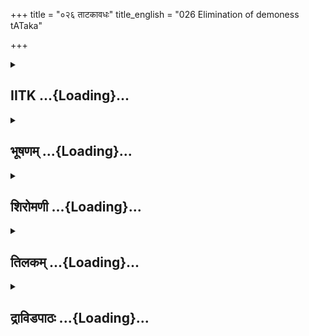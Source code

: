 +++
title = "०२६ ताटकावधः"
title_english = "026 Elimination of demoness tATaka"

+++
<div caption="श्रीराम-हरिसीताराममूर्ति-घनपाठिभ्यां वचनम्" class="audioEmbed" src="https://archive.org/download/Ramayana-recitation-Sriram-harisItArAmamUrti-Ghanapaati-v2/Kanda_1/Kanda_1_BK-026-Thaatakaavadhaha.mp3"></div>

<div class="js_include collapsed" newlevelforh1="2" title="IITK" unfilled url="/purANam/rAmAyaNam/audIchya-pAThaH/iitk/1_bAlakANDam/03-vishvAmitra-sevA/026_tATakAvadhaH.md">
<details><summary><h2>IITK ...{Loading}...</h2></summary>

Sri Rama kills Tataka



### श्लोकः
#### मूलम्
मुनेर्वचनमक्लीबं श्रुत्वा नरवरात्मजः।  
राघवः प्राञ्जलिर्भूत्वा प्रत्युवाच दृढव्रतः॥1.26.1॥

#### शब्दार्थः
दृढव्रतः a man firm in his vows, नरवरात्मजः the son of the foremost of men, राघवः Rama, अक्लीबम् determined, manly and bold, मुनेः ascetic's, वचनम् words, श्रुत्वा having listened, प्राञ्जलिःभूत्वा with folded palms, प्रत्युवाच replied.

#### आङ्ग्लानुवादः
After listening to the manly command of ascetic Viswamitra, Rama, of the lineage of Raghu, the son of the foremost of men and firm in determination, replied with folded palmsः



### श्लोकः
#### मूलम्
पितुर्वचननिर्देशात्पितुर्वचनगौरवात्।  
वचनं कौशिकस्येति कर्तव्यमविशङ्कया॥1.26.2॥

#### शब्दार्थः
पितुः of my father, वचननिर्देशात् to fulfil the words of command, पितुः of my sire's, वचनगौरवात् to honour his words, कौशिकस्य Kausika's, वचनम् इति the words as such, अविशङ्कया without hesitation, कर्तव्यम् fit to be done.

#### आङ्ग्लानुवादः
"As I have to fulfill the command of my father and honour his words and the instruction of Kausika (Viswamitra), I shall execute it (kill Tataka) without hesitation.



### श्लोकः
#### मूलम्
अनुशिष्टोऽस्म्ययोध्यायां गुरुमध्ये महात्मना।  
पित्रा दशरथेनाहं नावज्ञेयं हि तद्वचः॥1.26.3॥

#### शब्दार्थः
अयोध्यायाम् in Ayodhya, गुरुमध्ये in the presence of elders, महात्मना by the magnanimous, पित्रा father, दशरथेन by Dasaratha, अहम् I, अनुशिष्टः अस्मि have been ordered, तद्वचः his words, नावज्ञेयं हि cannot be disobeyed(turned down).

#### आङ्ग्लानुवादः
In Ayodhya in the presence of elders and spiritual masters (of Dasaratha's court), I have been ordered by my magnanimous father to act according to your instructions  and his words cannot be disobeyed.



### श्लोकः
#### मूलम्
सोऽहं पितुर्वचश्श्रुत्वा शासनाद्ब्रह्मवादिनः।  
करिष्यामि न सन्देहस्ताटकावधमुत्तमम्॥1.26.4॥

#### शब्दार्थः
सः अहम्  such as I am, पितुः father's, वचः words, श्रुत्वा having heard, ब्रह्मवादिनः of the man  endowed with the knowledge of vedas, शासनात् in accordance with the command, उत्तमम् the welcoming act, ताटकावधम् slaying of Tataka, करिष्यामि I shall perform, सन्देहः न no doubt.

#### आङ्ग्लानुवादः
As per the words of my father and the command of Viswamitra, who has the knowledge of the Brahman,  I shall execute the welcome act of killing Tataka.



### श्लोकः
#### मूलम्
गोब्राह्मणहितार्थाय देशस्यास्य सुखाय च।  
तव चैवाप्रमेयस्य वचनं कर्तुमुद्यतः॥1.26.5॥

#### शब्दार्थः
गोब्राह्मणहितार्थाय for the welfare of cows and brahmins, अस्य देशस्य this country's, सुखाय च  for the happiness, अप्रमेयस्य of the man possessing boundless energy, तव your, वचनम् words, कर्तुम् to perform, उद्यतः I am prepared.

#### आङ्ग्लानुवादः
For the welfare of cows and brahmins and also for the good of this country, I am ready to perform such acts as commanded by you of  boundless energy".



### श्लोकः
#### मूलम्
एवमुक्त्वा धनुर्मध्ये बध्वा मुष्टिमरिन्दमः।  
ज्याशब्दमकरोत्तीव्रं दिशश्शब्देन नादयन्॥1.26.6॥

#### शब्दार्थः
अरिन्दमः destroyer of enemies, एवम् उक्त्वा having spoken thus, धनुर्मध्ये in the middle of the bow, मुष्टिम् the fist, बद्वा clinching, शब्देन with sounds, दिशः ten cardinal directions,   नादयन् sounding, तीव्रम् severe, ज्याशब्दम् with twanging sounds of the bowstring, अकरोत्  performed.

#### आङ्ग्लानुवादः
Rama, the destroyer of enemies having said so clinched the middle of the bow with his fist and filled the ten quarters with the resounding twanging of the bowstring.



### श्लोकः
#### मूलम्
तेन शब्देन वित्रस्तास्ताटकावनवासिनः।  
ताटका च सुसंक्रुद्धा तेन शब्देन मोहिता॥1.26.7॥

#### शब्दार्थः
ताटकावनवासिनः all the beings living in that Tataka forest, तेन शब्देन with that sound, वित्रस्ताः were terrified, ताटका च Tataka also, तेन शब्देन by that sound, सुसंक्रुद्धा was furious with anger, मोहिता amazed.

#### आङ्ग्लानुवादः
The dwellers of the Tataka forest were terrified by the sound (of the bow). Tataka, was might angry and amazed.



### श्लोकः
#### मूलम्
तं शब्दमभिनिध्याय राक्षसी क्रोधमूर्छिता।  
श्रुत्वा चाभ्यद्रवद्वेगाद्यतश्शब्दो विनिस्सृतः॥1.26.8॥

#### शब्दार्थः
राक्षसी rakshasi, तं शब्दम् that sound, श्रत्वा having heard, क्रोधमूर्छिता infatuated with anger, अभिनिध्याय thought for a while, यतः from which direction, शब्दः sound, विनिस्सृतः originated(in that direction), वेगात् speedily, अभ्यद्रवत् rushed.

#### आङ्ग्लानुवादः
Hearing that sound, the demoness thought for a while and senseless with anger  rushed in the direction where the sound had come from.



### श्लोकः
#### मूलम्
तां दृष्ट्वा राघवः क्रुद्धां विकृतां विकृताननाम्।  
प्रमाणेनातिवृद्धां च लक्ष्मणं सोऽभ्यभाषत॥1.26.9॥

#### शब्दार्थः
सःराघवः Rama, क्रुद्धाम् full of wrath, विकृताम् disfigured, विकृताननाम् with distorted face, प्रमाणेन in size, अतिवृद्धां च gigantic, तां दृष्ट्वा having seen her, लक्ष्मणम् addressing Lakshmana, अभ्यभाषत spoke.

#### आङ्ग्लानुवादः
Filled with wrath Rama saw Tataka, disfigured with a distorted face and gigantic in  
size. Turning to Lakshmana he said ः



### श्लोकः
#### मूलम्
पश्य लक्ष्मण यक्षिण्या भैरवं दारुणं वपुः।  
भिद्येरन् दर्शनादस्या भीरूणां हृदयानि च॥1.26.10॥

#### शब्दार्थः
लक्ष्मण O Lakshmana, यक्षिण्याः yakshini's, भैरवम् dreadful, दारुणम् hideous, वपुः body,पश्य behold, अस्याः her, दर्शनात् from the appearance, भीरूणाम् of the timid, हृदयानि hearts, भिद्येरन् will break.

#### आङ्ग्लानुवादः
"O Lakshmana, behold, the sight of the dreadful hideous body of this yakshini will break timid hearts.



### श्लोकः
#### मूलम्
एनां पश्य दुराधर्षां मायाबलसमन्विताम्।  
विनिवृत्तां करोम्यद्य हृतकर्णाग्रनासिकाम्॥1.26.11॥

#### शब्दार्थः
दुराधर्षाम् unassailable, मायाबलसमन्विताम endowed with strength gained through black magic, एनाम् her, हृतकर्णाग्रनासिकाम् deprive her of ears and tip of nose, विनिवृत्ताम् turned away, अद्य now, करोमि I shall do, पश्य see.

#### आङ्ग्लानुवादः
See, she is unassailable because of the strength gained through black magic. I shall cut off her ears and the tip of her nose and make her turn away.



### श्लोकः
#### मूलम्
न ह्येनामुत्सहे हन्तुं स्त्रीस्वभावेन रक्षिताम्।  
वीर्यं चास्यां गतिं चापि हनिष्यामीति मे मतिः॥1.26.12॥

#### शब्दार्थः
स्त्रीस्वभावेन by virtue of being a woman, रक्षिताम् is protected, एनां हन्तुम् to slay her, न उत्सहे I am not inclined, अस्याम् in her, वीर्यम् prowess, गतिं चापि power of motion, हनिष्यामीति I will destroy, thus, मे मतिः this is my opinion.

#### आङ्ग्लानुवादः
By virtue of being a woman, she is protected. I am not inclined to slay her but take away her prowess and power of motion".



### श्लोकः
#### मूलम्
एवं ब्रुवाणे रामे तु ताटका क्रोधमूर्छिता।  
उद्यम्य बाहू गर्जन्ती राममेवाभ्यधावत॥1.26.13॥

#### शब्दार्थः
रामे when Rama, एवम् in this manner, ब्रुवाणे was speaking thus, ताटका Tataka, क्रोधमूर्छिता infatuated with anger, बाहू both her arms, उद्यम्य uplifting, राममेव towards Rama, गर्जन्ती roaring, अभ्यधावत rushed.

#### आङ्ग्लानुवादः
While Rama was still speaking, Tataka, incensed with fury rushed with her uplifted arms towards him roaring.



### श्लोकः
#### मूलम्
विश्वामित्रस्तु ब्रह्मर्षिर्हुङ्कारेणाभिभर्त्स्यताम्।  
स्वस्ति राघवयोरस्तु जयं चैवाभ्यभाषत॥1.26.14॥

#### शब्दार्थः
ब्रह्मर्षिः Brahmarshi, विश्वामित्रस्तु Visvamitra, ताम् her, हुङ्कारेण with a Hunkara (menacing sound), अभिभर्त्स्य threatened, राघवयोः for Rama and Lakshmana, स्वस्ति अस्तु May there be aupicousness, जयंचैव victory also, अभ्यभाषत spoke.

#### आङ्ग्लानुवादः
Brahmarshi Viswamitra threatened her with hunkara (menacing sound), uttering, "Auspices to the Raghavas (Rama and Lakshmana) be aupicousness and success" victorious.



### श्लोकः
#### मूलम्
उद्धून्वाना रजो घोरं ताटका राघवावुभौ।  
रजोमोहेन महता मुहूर्तं सा व्यमोहयत्॥1.26.15॥

#### शब्दार्थः
सा ताटका that Tataka, घोरम् fearful, रजः dust, उद्धून्वाना throwing up, राघवौ उभौ both Rama and Lakshmana, मुहूर्तम् for a moment, महता with a great, रजोमोहेन with dust employed to confound them, व्यमोहयत् bewildered.

#### आङ्ग्लानुवादः
Tataka raising a cloud of frightening dust left the descendants of Raghu bewildered quite for a moment.



### श्लोकः
#### मूलम्
ततो मायां समास्थाय शिलावर्षेण राघवौ।  
अवाकिरत्सुमहता ततश्चुक्रोध राघवः॥1.26.16॥

#### शब्दार्थः
ततः then, मायाम् the power of magic, समास्थाय assuming, सुमहता with an extensive  शिलावर्षेण with rain of boulders, राघवौ on both Rama and Lakshmana, अवाकिरत् showered, ततः then, राघवः Rama, चुक्रोध was filled with wrath.

#### आङ्ग्लानुवादः
Then invoking the power of magic, she showered extensive rain of boulders on both the descendants of Raghu. Rama was enraged at this.



### श्लोकः
#### मूलम्
शिलावर्षं महत्तस्याश्शरवर्षेण राघवः।  
प्रतिहत्योपधावन्त्याः करौ चिच्छेद पत्रिभिः ॥1.26.17॥

#### शब्दार्थः
राघवः Rama, तस्याः her, महत् mighty, शिलावर्षम् rain of rocks, शरवर्षेण with volleys of arrows, प्रतिहत्य retaliating, उपधावन्त्याः while she was running towards him, करौ both her hands, पत्रिभिः with arrows, चिच्छेद cut off.

#### आङ्ग्लानुवादः
Rama retaliated that mighty rain of rocks with a volley of arrows. While she was advancing towards him, he cut off her hands.



### श्लोकः
#### मूलम्
ततश्छिन्नभुजां श्रान्तामभ्याशे परिगर्जतीम्।  
सौमित्रिरकरोत्क्रोधाद्धृतकर्णाग्रनासिकाम्॥1.26.18॥

#### शब्दार्थः
ततः then, छिन्नभुजाम् with her hands chopped, श्रान्ताम् tired, अभ्याशे in the nearby place, परिगर्जतीम् roaring, सौमित्रिः Lakshmana, क्रोधात् with indignation, हृतकर्णाग्रनासिकाम् अकरोत् cut off her ears and nose.

#### आङ्ग्लानुवादः
When she was tired and roaring in a nearby place with her hands chopped off, Lakshmana cut off her ears and the tip of her nose in indignation.



### श्लोकः
#### मूलम्
कामरूपधरा सद्यः कृत्वा रूपाण्यनेकशः ।  
अन्तर्धानं गता यक्षी मोहयन्तीव मायया ॥1.26.19॥  
अश्मवर्षं विमुञ्चन्ती भैरवं विचचार ह ।

#### शब्दार्थः
अन्तर्धानं गता vanishing from the sight, यक्षी that yakshi, मोहयन्तीव as if deluding, मायया  with the power of magic, कामरूपधरा capable of assuming forms at will , सद्यः immediately, अनेकशः in various ways, रूपाणि forms , कृत्वा having assumed, अश्मवर्षम् rain of heavy rocks, विमुञ्चन्ती releasing, भैरवम् frightfully, विचचार ह moving about.

#### आङ्ग्लानुवादः
Capable of assuming forms at will, that yakshini intending to delude the princes through her power of magic, vanished from the sight. She then assumed various forms and released a rain of rocks. And started moving about frightfully.



### श्लोकः
#### मूलम्
ततस्तावश्मवर्षेण कीर्यमाणौ समन्ततः॥1.26.20॥  
दृष्ट्वा गाधिसुतश्श्रीमानिदं वचनमब्रवीत्।

#### शब्दार्थः
ततः then, समन्ततःon all sides, अश्मवर्षेण with rain of stones, कीर्यमाणौ being thrown out, तौ Rama and Lakshmana, दृष्ट्वा having seen, श्रीमान् auspicious, गाधिसुतः son of Gadhi, इदं वचनम् these words, अब्रवीत् spoke.

#### आङ्ग्लानुवादः
On seeing them hit and thrown about by a rain of stones from all sides, the  auspicious son of Gadhi, (Viswamitra) spoke these wordsः



### श्लोकः
#### मूलम्
अलं ते घृणया राम पापैषा दुष्टचारिणी॥1.26.21॥  
यज्ञविघ्नकरी यक्षी पुरावर्धति मायया।

#### शब्दार्थः
राम Rama, ते to you, घृणया out of compassion, अलम् enough, पापा sinful, दुष्टचारिणी wicked woman, यज्ञविघ्नकरी obstructor of sacrifice, एषा यक्षी this yakshi, मायया by magic power, पुरावर्धति will regain with strength.

#### आङ्ग्लानुवादः
"O Rama she does not deserve any more compassion. This yakshini who is sinful, wicked and obstructor of sacrifice will regain her strength by her magical powers ".



### श्लोकः
#### मूलम्
वध्यतां तावदेवैषा पुरा सन्ध्या प्रवर्तते॥1.26.22॥  
रक्षांसि सन्ध्याकालेषु दुर्धर्षाणि भवन्ति वै।

#### शब्दार्थः
सन्ध्या Dusk, पुरा प्रवर्तते is approaching, तावदेव before that time, एषा वध्यताम् she may be killed, सन्ध्याकालेषु during evening time, रक्षांसि rakshasas, दुर्धर्षाणि भवन्ति वै  become unassailable.

#### आङ्ग्लानुवादः
Kill her, for dusk is fast approaching. During evening the strength of rakshasas tends to increase and they become unassailable".



### श्लोकः
#### मूलम्
इत्युक्तस्तु तदा यक्षी अश्मवृष्ट्याभिवर्षतीम्॥1.26.23॥  
दर्शयन् शब्दवेधित्वं तां रुरोध स सायकैः।

#### शब्दार्थः
इति in this manner, उक्तः addressed, सः Rama, तदा then, शब्दवेधित्वम् skill in targetting the object by the sound, दर्शयन् exhibiting, अश्मवृष्ट्या with rain of stones, अभिवर्षतीम् showering, ताम् यक्षीम् that yakshi, सायकैः with arrows, रुरोध prevented.

#### आङ्ग्लानुवादः
Addressed thus (by Viswamitra), Rama attacked her exhibiting his skill in targetting her by the sound and prevented with arrows the yakshini from showering  stones.



### श्लोकः
#### मूलम्
सा रुद्धा शरजालेन मायाबलसमन्विता॥1.26.24॥  
अभिदुद्राव काकुत्स्थं लक्ष्मणं च विनेदुषी।

#### शब्दार्थः
शरजालेन with multitude of arrows, रुद्धा prevented, मायाबलसमन्विता possessed of magical  powers, सा that female demon, विनेदुषी roaring, काकुत्स्थम् Rama, लक्ष्मणं च also Lakshmana, अभिदुद्राव advanced.

#### आङ्ग्लानुवादः
.  
Prevented by a multitude of arrows, she with her magical powers, advanced towards Rama and Lakshmanaroaring.



### श्लोकः
#### मूलम्
तामापतन्तीं वेगेन विक्रान्तामशनीमिव॥1.26.25॥  
शरेणोरसि विव्याथ सा पपात ममार च।

#### शब्दार्थः
विक्रान्ताम् advancing powerully, अशनीमिव like to a thunderbolt, वेगेन with speed, आपतन्तीम्  approaching, ताम् her, शरेण with arrow, उरसि in the chest, विव्याथ pierced,  सा पपात she fell down, ममार च also died.

#### आङ्ग्लानुवादः
Her chest pierced with an arrow, she rushing menacingly towards them like a thunderbolt fell down dead.



### श्लोकः
#### मूलम्
तां हतां भीमसङ्काशां दृष्ट्वा सुरपतिस्तदा॥1.26.26॥  
साधु साध्विति काकुत्स्थं सुराश्च समपूजयन्।

#### शब्दार्थः
तदा then, सुरपतिः Indra, सुराश्च other celestial beings, हताम् slain, भीमसङ्काशाम् of terrible appearance, तां दृष्ट्वा having seen her, साधु साधु इति" well done, well done" saying so, काकुत्स्थम् Rama, समपूजयन् worshipped.

#### आङ्ग्लानुवादः
Having seen the slain yakshini of terrible appearance, Indra and other celestials worshipped Rama, exclaiming "well done, well done ".



### श्लोकः
#### मूलम्
उवाच परमप्रीतस् सहस्राक्षः पुरन्दरः॥1.26.27॥  
सुराश्च सर्वे संहृष्टा विश्वामित्रमथाब्रुवन्।

#### शब्दार्थः
अथ then, सहस्राक्षः the thousandeyed, पुरन्दरः Devendra, परमप्रीतः was exceedingly pleased, उवाच said, सर्वे all, सुराश्च celestial beings, संहृष्टाः were delighted, विश्वामित्रम् addressing Viswamitra, अब्रुवन् spoke.

#### आङ्ग्लानुवादः
Then exceedingly pleased the thousandeyed Indra and all other delighted celestials  said to Viswamitraः



### श्लोकः
#### मूलम्
मुने कौशिक भद्रं ते सेन्द्रास्सर्वे मरुद्गणाः॥1.26.28॥  
तोषिताः कर्मणाऽनेन स्नेहं दर्शय राघवे।

#### शब्दार्थः
कौशिकमुने O Ascetic Kausika, ते to you, भद्रम् may prosperity be to you, सेन्द्राः together   with Indra, सर्वे all, मरुद्गणाः devatas, अनेन कर्मणा by this act of Rama, तोषिताः have been gratified, राघवे towards Rama, स्नेहम् friendship, दर्शय show.

#### आङ्ग्लानुवादः
"O ascetic Kausika, may prosperity be to you All devatas have been gratified by this act (of Rama) and have expressed their love for Rama.



### श्लोकः
#### मूलम्
प्रजापतेर्भृशाश्वस्य पुत्रान् सत्यपराक्रमान्॥1.26.29॥  
तपोबलभृतो ब्रह्मन् राघवाय निवेदय।

#### शब्दार्थः
ब्रह्मन् O Brahmarshi, प्रजापतेः Prajapati's, भृशाश्वस्य Brishaswas', पुत्रान् sons, सत्यपराक्रमान् men of truthful prowess, तपोबलभृत़ः men endowed with ascetic energy, राघवाय for Rama, निवेदय offer.

#### आङ्ग्लानुवादः
"O Brahmarshi, you may offer to Rama, the sons of  Prajapati Brishasva who are the weapons bestowed with the power that comes from truth and ascetic energy".



### श्लोकः
#### मूलम्
पात्रभूतश्च ते ब्रह्मंस्तवानुगमने धृतः॥1.26.30॥  
कर्तव्यं च महत्कर्म सुराणां राजसूनुना।

#### शब्दार्थः
ब्रह्मन् O Brahmarshi, तव अनुगमने in following you, धृतः firm, ते to you, पात्रभूतःच worthy to receive, राजसूनुना by this prince, सुराणाम् for the benefit of celestial beings, महत् many, कर्म task, कर्तव्यं च have to be accomplished.

#### आङ्ग्लानुवादः
"O Brahmarshi following you with firmness of mind, Rama is worthy to receive the weapons. He who is a prince has to accomplish many such great tasks for the benefit of the celestials".



### श्लोकः
#### मूलम्
एवमुक्त्वा सुरास्सर्वे हृष्टा जग्मुर्यथागतम्॥1.26.31॥  
विश्वामित्रं पुरस्कृत्य ततस्सन्ध्या प्रवर्तते।

#### शब्दार्थः
एवम् in this manner, उक्त्वा having said these words, सुराः celestial beings, सर्वे all, हृष्टाः were pleased, विश्वामित्रम् Visvamitra, पुरस्कृत्य having honoured him, यथागतम् from where they had come from, जग्मुः returned, ततः then, सन्ध्या dusk, प्रवर्तते commences(ed).

#### आङ्ग्लानुवादः
Having said these words, the celestials were pleased. They honoured Viswamitra and returned to their abodes from where they had come. And then dusk set in.



### श्लोकः
#### मूलम्
ततो मुनिवरः प्रीतस्ताटकावधतोषितः॥1.26.32॥  
मूर्ध्नि राममुपाघ्राय इदं वचनमब्रवीत्।

#### शब्दार्थः
ततः then, मुनिवरः best of ascetics, प्रीतः rejoiced, ताटकावधतोषितः pleased with slaying of Tataka , रामम् Rama, मूर्ध्नि on the head,  उपाघ्राय having smelt fondly , इदं वचनम् this  word, अब्रवीत् spoke.

#### आङ्ग्लानुवादः
Then, the best of ascetics Viswamitra rejoiced over the death of Tataka, kissed the forehead of Rama (fondly) and spoke these wordsः



### श्लोकः
#### मूलम्
इहाद्य रजनीं राम वसेम शुभदर्शन॥1.26.33॥  
श्वः प्रभाते गमिष्यामस्तदाश्रमपदं मम।

#### शब्दार्थः
शुभदर्शन O Auspicious looking one, राम Rama, अद्य today, रजनीम् this night, इह here, वसेम we will live, श्वः tomorrow, प्रभाते in the morning, मम my, तत् आश्रमपदम् that  hermitage, गमिष्यामः we shall proceed.

#### आङ्ग्लानुवादः
"O auspiciouslooking Rama tonight we shall stay here. Tomorrow morning we proceed to my hermitage".



### श्लोकः
#### मूलम्
विश्वामित्रवचः श्रुत्वा हृष्टो दशरथात्मजः॥1.26.34॥  
उवास रजनीं तत्र ताटकाया वने सुखम्।

#### शब्दार्थः
विश्वामित्रवचः words of Visvamitra, श्रुत्वा having heard, दशरथात्मजः son of Dasaratha, हृष्टः rejoiced, तत्र there, ताटकायाः Tataka's, वने in the forest, सुखम् happily, रजनीम् night, उवास lived.

#### आङ्ग्लानुवादः
Having heard the words of Viswamitra, Rama rejoiced and rested happily that night in the Tataka forest .



### श्लोकः
#### मूलम्
मुक्तशापं वनं तच्च तस्मिन्नेव तदाहनि॥1.26.35॥  
रमणीयं विबभ्राज यथा चैत्ररथं वनम्।

#### शब्दार्थः
तदा then, तस्मिन् अहनि एव on that day itself, तत् वनं च that forest also, मुक्तशापम् freed  from the curse, चैत्ररथम् known as Chitraratha, वनम् forest, यथा the samemanner, रमणीयम् charming, विबभ्राज shone.

#### आङ्ग्लानुवादः
Freed from the curse from that day that forest looked charming and shone like Chitraratha Kubera's (garden).



### श्लोकः
#### मूलम्
निहत्य तां यक्षसुतां स रामः  
प्रशस्यमानस्सुरसिद्धसङ्घैः।  
उवास तस्मिन्मुनिना सहैव  
प्रभातवेलां प्रतिबोध्यमानः॥1.26.36॥

#### शब्दार्थः
सः रामः that Rama, तां यक्षसुताम् that daughter of that yaksha, निहत्य having slain, सुरसिद्धसङ्घैः by the  multitude of devatas and siddhas, प्रशस्यमानः having been praised, मुनिना सह along with sage, Visvamitra, तस्मिन्नेव in the same forest, प्रभातवेलाम् at the first glimpse of dawn, प्रतिबोध्यमानः having been awakened, उवास lived.

#### आङ्ग्लानुवादः
Rama having killed the daughter of yaksha was praised by multitudes of devatas and siddhas. He stayed in the same forest with the sage. At the first glimpse of dawn, he was awakened by the sage (Viswamitra).  

### समाप्तिः
 श्रीमद्रामायणे वाल्मीकीय आदिकाव्ये बालकाण्डे षड्विंशस्सर्गः॥7  
Thus ends the twentysixth sarga of Balakanda of the holy Ramayana the first epic composed by sage Valmiki.

</details>
</div>
<div class="js_include collapsed" newlevelforh1="2" title="भूषणम्" unfilled url="/purANam/rAmAyaNam/audIchya-pAThaH/TIkA/bhUShaNa_iitk/1_bAlakANDam/03-vishvAmitra-sevA/026_tATakAvadhaH.md">
<details><summary><h2>भूषणम् ...{Loading}...</h2></summary>



मुनेर्वचनमक्लीबं श्रुत्वा नरवरात्मजः ।  

राघवः प्राञ्जलिर्भूत्वा प्रत्युवाच दृढव्रतः  ॥  १।२६।१  ॥   

अथ ताटकावधः षड्विंशे मुनेरित्यादि । अक्लीबं धृष्टम्  ॥  १।२६।१  ॥   

  

पितुर्वचननिर्देशात्पितुर्वचनगौरवात् ।  

वचनं कौशिकस्येति कर्तव्यमविशङ्कया  ॥  १।२६।२  ॥   

पितुरिति । पितुर्वचननिर्देशात् नियोगात्, कौशिकवचनं त्वया
कर्तव्यमित्येवंरूपात् पितृवचनगौरवात् । बहुमानाच्च । इति उक्तप्रकारं
कौशिकस्य वचनं कर्तव्यमिति मानसव्यापारः  ॥  १।२६।२  ॥   

  

अनुशिष्टो ऽस्म्ययोध्यायां गुरुमध्ये महात्मना ।  

पित्रा दशरथेनाहं नावज्ञेयं च तद्वचः  ॥  १।२६।३  ॥   

मुनिं प्रत्याह अनुशिष्ट इति  ॥  १।२६।३  ॥   

  

सो ऽहं पितुर्वचः श्रुत्वा शासनाद्ब्रह्मवादिनः ।  

करिष्यामि न सन्देहस्ताटकावधमुत्तमम्  ॥  १।२६।४  ॥   

सो ऽहमिति । श्रुत्वा स्थितः सो ऽहमित्यन्वयः  ॥  १।२६।४  ॥   

  

गोब्राह्मणहितार्थाय देशस्यास्य सुखाय च ।  

तव चैवाप्रमेयस्य वचनं कर्त्तुमुद्यतः  ॥  १।२६।५  ॥   

गोब्राह्मणेति । उद्यतः, अहमिति शेषः  ॥  १।२६।५  ॥   

  

एवमुक्त्वा धनुर्मध्ये बध्वा मुष्टिमरिन्दमः ।  

ज्याघोषमकरोत्तीव्रं दिशः शब्देन नादयन्  ॥  १।२६।६  ॥   

एवमिति । स्पष्टम्  ॥  १।२६।६  ॥   

  

तेन शब्देन वित्रस्तास्ताटकावनवासिनः ।  

ताटका च सुसङ्क्रुद्धा तेन शब्देन मोहिता  ॥  १।२६।७  ॥   

तेनेति । सुसङ्क्रुद्धा प्रकृत्या अतिकोपना । मोहिता किङ्कर्तव्यमिति
सम्भ्रान्ता आसीत्  ॥  १।२६।७  ॥   

  

तं शब्दमभिनिध्याय राक्षसी क्रोधमूर्च्छिता ।  

श्रुत्वा चाभ्यद्रवद्वेगाद्यतः शब्दो विनिस्सृतः  ॥  १।२६।८  ॥   

तमिति । अभिनिध्याय आकर्ण्य क्रोधमूर्च्छिता आसीत् श्रुत्वा क्रुद्धा सा
ऽभ्यद्रवच्च  ॥  १।२६।८  ॥   

  

तां दृष्ट्वा राघवः क्रुद्धां विकृतां विकृताननाम् ।  

प्रमाणेनातिवृद्धां च लक्ष्मणं सो ऽभ्यभाषत  ॥  १।२६।९  ॥   

तामिति । प्रमाणेन औन्नत्येन  ॥  १।२६।९  ॥   

  

पश्य लक्ष्मण यक्षिण्या भैरवं दारुणं वपुः ।  

भिद्येरन् दर्शनादस्या भीरूणां हृदयानि च  ॥  १।२६।१०  ॥   

पश्येति । भैरवं भयङ्करम् । दारुणं विकृतम्  ॥  १।२६।१०  ॥   

  

एनां पश्य दुराधर्षां मायाबलसमन्विताम् ।  

विनिवृत्तां करोम्यद्य हृतकर्णाग्रनासिकाम्  ॥  १।२६।११  ॥   

एनामिति । मायाबलम् अन्तर्द्धानबलम् । विनिवृत्तां पराङ्मुखीम् । एतावतैव
गुरुवचनानुष्ठानसिद्धेरिति भावः  ॥  १।२६।११  ॥   

  

न ह्येनामुत्सहे हन्तुं स्त्रीस्वभावेन रक्षिताम् ।  

वीर्यं चास्या गतिं चापि हनिष्यामीति मे मतिः  ॥  १।२६।१२  ॥   

न हीति । वीर्यगतिहननं हस्तपादभञ्जनेन  ॥  १।२६।१२  ॥   

  

एवं ब्रुवाणे रामे तु ताटका क्रोधमूर्च्छिता ।  

उद्यम्य बाहू गर्जन्ती राममेवाभ्यधावत  ॥  १।२६।१३  ॥   

एवमिति । स्पष्टम्  ॥  १।२६।१३  ॥   

  

विश्वामित्रस्तु ब्रह्मर्षिर्हुङ्कारेणाभिभर्त्स्य ताम् ।  

स्वस्ति राघवयोरस्तु जयं चैवाभ्यभाषत  ॥  १।२६।१४  ॥   

विश्वामित्र इति । अस्त्वित्यत्र इतिशब्दो ऽध्याहार्यः । अतिमानुषशक्तिं
जानन्नपि ताटकायाः क्रौर्यातिशयं दृष्ट्वातिशङ्कया महर्षिर्मङ्गलमाशास्ते
 ॥  १।२६।१४  ॥   

  

उद्धून्वाना रजो घोरं ताटका राघवावुभौ ।  

रजोमोहेन महता मुहूर्तं सा व्यमोहयत्  ॥  १।२६।१५  ॥   

उद्धून्वानेति । उद्धून्वाना उत्किरन्ती  ॥  १।२६।१५  ॥   

  

ततो मायां समास्थाय शिलावर्षेण राघवौ ।  

अवाकिरत्सुमहता ततश्चुक्रोध राघवः  ॥  १।२६।१६  ॥   

तत इति । मायाम् अन्तर्द्धानशक्तिम्  ॥  १।२६।१६  ॥   

  

शिलावर्षं महत्तस्याः शरवर्षेण राघवः ।  

प्रतिहत्योपधावन्त्याः करौ चिच्छेद पत्रिभिः  ॥  १।२६।१७  ॥   

शिलेति । प्रतिहत्य भङ्क्त्वा करौ चिच्छेद शिलावर्षहेतुत्वात् । पत्रिभिः
शरैः  ॥  १।२६।१७  ॥   

  

ततश्छिन्नभुजां श्रान्तामभ्याशे परिगर्जतीम् ।  

सौमित्रिरकरोत् क्रोधाद्धृतकर्णाग्रनासिकाम्  ॥  १।२६।१८  ॥   

तत इति । अभ्याशे समीपे । गर्जतीं गर्जन्तीम् । नुमभाव आर्षः  ॥  १।२६।१८
 ॥   

  

कामरूपधरा सद्यः कृत्वा रूपाण्यनेकशः ।  

अन्तर्द्धानं गता यक्षी मोहयन्तीव मायया ।  

अश्मवर्षं विमुञ्चन्ती भैरवं विचचार ह  ॥  १।२६।१९  ॥   

कामेति । कामरूपधरा कामरूपधरणशक्ता, अत एवानेकशो रूपाणि कृत्वा मायया
अन्तर्द्धानं गता सती भैरवमश्मवर्षं विमुञ्चन्ती मोहयन्तीव विचचार ।
अर्द्धत्रयम्  ॥  १।२६।१९  ॥   

  

ततस्तावश्मवर्षेण कीर्यमाणौ समन्ततः ।  

दृष्ट्वा गाधिसुतः श्रीमानिदं वचनमब्रवीत्  ॥  १।२६।२०  ॥   

तत इति । श्रीमान् स्वत एव ताटकावधहेतुप्राप्तिकृतहर्षेण कान्तिमान्  ॥ 
१।२६।२०  ॥   

  

अलं ते घृणया वीर पापैषा दुष्टचारिणी ।  

यज्ञविघ्नकरी यक्षी पुरा वर्द्धति मायया  ॥  १।२६।२१  ॥   

अलमिति । दुष्टचारिणी दुष्टं यथा तथा आचरणशीला, अन्तर्द्धानशक्त्या
अश्मवर्षशीलेत्यर्थः । एतेन ऐहिकनाशकत्वमुक्तम् । पारलौकिकनाशकत्वमप्याह
यज्ञविघ्नकरीति । पुरा वर्द्धति वर्द्धिष्यते "यावत्पुरानिपातयोर्लट्"  ॥ 
१।२६।२१  ॥   

  

वध्यतां तावदेवैषा पुरा सन्ध्या प्रवर्तते ।  

रक्षांसि सन्ध्याकालेषु दुर्द्धर्षाणि भवन्ति वै  ॥  १।२६।२२  ॥   

वध्यतामिति । सन्ध्या पुरा प्रवर्तते प्रवर्तिष्यते तावत् पूर्वमेव
वध्यताम् । सन्ध्याप्रवृत्तौ का हानिस्तत्राह रक्षांसीति  ॥  १।२६।२२  ॥   

  

इत्युक्तस्तु तदा यक्षीमश्मवृष्ट्याभिवर्षतीम् ।  

दर्शयन् शब्दवेधित्वं तां रुरोध स सायकैः  ॥  १।२६।२३  ॥   

इतीति । अभिवर्षतीम् । अभिवर्षन्तीं शब्दवेधित्वं श्रुतः शब्दो
यस्मादुत्पन्नः तद्वेधित्वम्  ॥  १।२६।२३  ॥   

  

सा रुद्धा शरजालेन मायाबलसमन्विता ।  

अभिदुद्राव काकुत्स्थं लक्ष्मणं च विनेदुषी  ॥  १।२६।२४  ॥   

सेति । अभिदुद्राव अप्रयोजकमन्तर्द्धानं विहायेत्यर्थः । विनेदुषी नादं
कुर्वन्ती  ॥  १।२६।२४  ॥   

  

तामापतन्तीं वेगेन विक्रान्तामशनीमिव ।  

शरेणोरसि विव्याध सा पपात ममार च  ॥  १।२६।२५  ॥   

तामिति । अशनीम् । "सर्वतो ऽक्तिन्नर्थादित्येके" इति ङीष्  ॥  १।२६।२५  ॥   

  

तां हतां भीमसङ्काशां दृष्ट्वा सुरपतिस्तदा ।  

साधु साध्विति काकुत्स्थं सुराश्च समपूजयन्  ॥  १।२६।२६  ॥   

तामिति । भीमसङ्काशां भीमरूपाम् । सुरपतिः सुराश्च समपूजयन्  ॥  १।२६।२६
 ॥   

  

उवाच परमप्रीतः सहस्राक्षः पुरन्दरः ।  

सुराश्च सर्वे संहृष्टा विश्वामित्रमथाब्रुवन्  ॥  १।२६।२७  ॥   

उवाचेति । स्पष्टम्  ॥  १।२६।२७  ॥   

  

मुने कौशिक भ्ाद्रं ते सेन्द्राः सर्वे मरुद्गणाः ।  

तोषिताः कर्मणानेन स्नेहं दर्शय राघवे  ॥  १।२६।२८  ॥   

मुने इति । सर्वे वयमिति शेषः । स्नेहं दर्शय स्नेहकार्यं प्रवर्तय  ॥ 
१।२६।२८  ॥   

  

प्रजापतेः कृशाश्वस्य पुत्रान् सत्यपराक्रमान् ।  

तपोबलभृतो ब्रह्मन् राघवाय निवेदय  ॥  १।२६।२९  ॥   

एतदेवाह प्रजापतेरिति  ॥  १।२६।२९  ॥   

  

पात्रभूतश्च ते ब्रह्मन् तवानुगमने धृतः ।  

कर्तव्यं च महत्कार्यं सुराणां राजसूनुना  ॥  १।२६।३०  ॥   

पात्रेति । अयमिति शेषः । अनुगमने शुश्रूषणे । धृतः स्थिरधीः  ॥  १।२६।३०
 ॥   

  

एवमुक्त्वा सुराः सर्वे जग्मुर्हृष्टा यथागतम् ।  

विश्वामित्रं पुरस्कृत्य ततः सन्ध्या प्रवर्तते  ॥  १।२६।३१  ॥   

एवमिति । पुरस्कृत्य पूजयित्वा जग्मुः । सन्ध्या सायंसन्ध्या प्रवर्तते स्म
 ॥  १।२६।३१  ॥   

  

ततो मुनिवरः प्रीतस्ताटकावधतोषितः ।  

मूर्ध्नि राममुपाघ्राय इदं वचनमब्रवीत्  ॥  १।२६।३२  ॥   

तत इति । स्पष्टम्  ॥  १।२६।३२  ॥   

  

इहाद्य रजनीं राम वसाम शुभदर्शन ।  

श्वःप्रभाते गमिष्यामस्तदाश्रमपदं मम  ॥  १।२६।३३  ॥   

इहेति । तत् पूर्वोक्तम्  ॥  १।२६।३३  ॥   

  

विश्वामित्रवचः श्रुत्वा हृष्टो दशरथात्मजः ।  

उवास रजनीं तत्र ताटकाया वने सुखम्  ॥  १।२६।३४  ॥   

विश्वामित्रेति । स्पष्टम्  ॥  १।२६।३४  ॥   

  

मुक्तशापं वनं तच्च तस्मिन्नेव तदा ऽहनि ।  

रमणीयं विबभ्राज यथा चैत्ररथं वनम्  ॥  १।२६।३५  ॥   

मुक्तेति । मुक्तशापं मुक्तोपद्रवम् । तस्मिन्नहनि । तदैव तत्क्षण एव ।
चैत्ररथं कुबेरोद्यानम्  ॥  १।२६।३५  ॥   

  

निहत्य तां यक्षसुतां स रामः प्रशस्यमानः सुरसिद्धसङ्घैः ।  

उवास तस्मिन् मुनिना सहैव प्रभातवेलां प्रतिबोध्यमानः  ॥  १।२६।३६  ॥   

इत्यार्षे श्रीरामायणे वाल्मीकीये आदिकाव्ये बालकाण्डे षड्विंशः सर्गः  ॥ 
२६  ॥   

निहत्येति । प्रतिबोध्यमानः, मुनिनेति शेषः । कौसल्या सुप्रजा रामेत्येवं
प्रबोधितो ऽभूदित्यर्थः । उपजातिवृत्तम्  ॥  १।२६।३६  ॥   

इति श्रीगोविन्दराजविरचिते श्रीरामायणभूषणे मणिमञ्जीराख्याने
बालकाण्डव्याख्याने षड्विंशः सर्गः  ॥  २६  ॥   

  



</details>
</div>
<div class="js_include collapsed" newlevelforh1="2" title="शिरोमणी" unfilled url="/purANam/rAmAyaNam/audIchya-pAThaH/TIkA/shiromaNI_iitk/1_bAlakANDam/03-vishvAmitra-sevA/026_tATakAvadhaH.md">
<details><summary><h2>शिरोमणी ...{Loading}...</h2></summary>



मुनेरिति । अक्लीबं क्लीबतानिवर्तकं मुनेर्वचनं दृढव्रतः अप्रच्युतसङ्कल्पः
नरवरात्मजः महाराजपुत्रो राघवः श्रुत्वा प्राञ्जलिर्भूत्वा पितुर्जनकस्य
वचनगौरवाद्वचनस्य आज्ञापनस्य गौरवाद्गुरुत्वेनात्याज्यत्वादित्यर्थः
पितुर्वचननिर्देशाद्वचनेन साक्षादुक्त्या यो निर्देशः कौशिकवचनमवश्यं
कर्तव्यमित्याज्ञापनं तस्मात्कौशिकस्य विश्वामित्रस्य वचनमविशङ्कया
कर्तव्यमिति निश्चित्य प्रत्युवाचेति द्वयोरेकत्रान्वयः ।
निश्चित्येत्यध्याहारलभ्यम्  ॥  १।२६।१,२  ॥   

  

विश्वामित्रं प्रति रामोक्तिमेवाह अनुशिष्ट इत्यादिश्लोकत्रयेण ।
अयोध्यायां गुरुमध्ये वसिष्ठवामदेवादिसन्निधौ महात्मना दशरथेन पित्रा
तद्वचो विश्वामित्रवचनं त्वया नावज्ञेयमित्यहमनुशिष्टः शिक्षितो ऽस्मि ।
चशब्दः इत्यर्थे  ॥  १।२६।३  ॥   

  

स इति । पितुर्वचो वचनं श्रुत्वा आगतः सः भवद्वचनविषयकश्रद्धावानहं
ब्रह्मवादिनो भवतः शासनात् आज्ञातः उत्तमं ताटकावधं करिष्यामि सन्देहो
नास्मिन् कृत्ये संशयो न कार्य इत्यर्थः  ॥  १।२६।४  ॥   

  

गोब्राह्मणेति । गोब्राह्मणहितार्थाय गोब्राह्मणहितरूपप्रयोजनाय लोकस्य
अस्मद्दृष्टिपथस्य अस्य देशस्य हिताय । चकारेण यशःप्राप्तिरूपत्वद्धिताय ।
चकारान्तरेण स्वनिष्ठभवच्छिष्यत्वप्रकटनाय । अप्रमेयस्य
इयत्तारहितप्रभावस्य तव वचनमुक्तिं कर्तुं साधयितुमुद्यत एवाहमस्मीति शेषः
 ॥  १।२६।५  ॥   

  

एवमिति । अरिन्दमः स्वाश्रितारिनिवर्तकः रामः एवमनेन प्रकारेण उक्त्वा
धनुर्मध्ये मुष्टिं बद्ध्वा शब्देन दिशः पूरयन्सन् तीव्रं ज्याघोषमकरोत्  ॥ 
१।२६।६  ॥   

  

तेनेति । तेन रामधनुर्ज्याजनितेन शब्देन ताटकावनवासिनः । ताटकानुयायि
इत्यर्थः । वित्रस्ताः अत्युद्विग्नचित्ता आसन्निति शेषः । मोहिता
दुष्टचित्ता ताटका तु तेन शब्देन सुसङ्क्रुद्धा आसीदिति शेषः । चस्त्वर्थे
 ॥  १।२६।७  ॥   

  

ताटकाकृत्यमाह तमिति । तं ज्याजनितं शब्दं श्रुत्वा क्रोधमूर्छिता राक्षसी
ताटका अभिनिध्याय शब्ददेशं निश्चित्य क्रुद्धा । यतः क्रुद्धस्य क्रोधस्य
आयतो विस्तारो यस्मात् सशब्दो यतो विनिःसृतस्तं देशमभ्यद्रवत् । अत एव
क्रोधमूर्छिता इत्यनेन क्रुद्धेत्यस्य न पौनरुक्त्यम् । चशब्दो यत इत्यर्थे
 ॥  १।२६।८  ॥   

  

तामिति । विकृतां विकृतस्वरूपामत एव विकृताननां प्रमाणेन शरीरेयत्तया
अतिवृत्तामतिक्रान्तामतिप्रौढशरीरामित्यर्थः । तां ताटकां स राघवः
दृष्ट्वैव लक्ष्मणमभ्यभाषत  ॥  १।२६।९  ॥   

  

तद्भाषणमेवाह पश्येत्यादिश्लोकत्रयेण । हे लक्ष्मण यक्षिण्यास्ताटकाया
भैरवं भयावहं दारुणमत्युत्कटं वपुः शरीरं पश्य । अस्या दर्शनादेव भीरूणां
हृदयानि भिद्येरन् । त्वशब्द एवार्थे  ॥  १।२६।१०  ॥   

  

एनामिति । दुराधर्षामस्मदन्यैर्धर्षयितुमशक्यां मायाबलसमन्वितां
मायाबलमन्तर्धानादिक्रियासामर्थ्यं तेन समन्वितां युक्तामेनां ताटकां त्वं
पश्य । एनां हृतकर्णाग्रनासिकां हृतं मया छिन्नं कर्णाग्रनासिकं
यस्यास्तामत एव विनिवृत्तां पराङ्मुखीमहं करोमीति त्वं पश्य । एतेन
कर्णच्छेदादिना तस्या दुष्टपराक्रमध्वंसो भविष्यत्येवेति सूचितम्  ॥ 
१।२६।११  ॥   

  

नन्वस्याः साक्षाद्वधः कुतो न क्रियत इत्यत आह नहीति । स्त्रीस्वभावेन
स्त्री स्त्रीत्वं स्वभावः स्वस्यां भावो ऽतिबलप्राप्तिश्चानयोः समाहारः
तेन रक्षितां स्त्रीत्वात्वीरशूरकर्तृकवधानर्हत्वेन
अतिबलवतीत्वादितरैर्हन्तुमशक्यत्वेन च पालितामेनां हन्तुमहं नैवोत्सहे ।
अतः अस्याः वीर्यं गतिं च हनिष्यामीत्येव मे मतिः निश्चयः । हिर्हेतौ ।
एकश्चशब्दो ऽपिश्चैवार्थे । एतेन शूरधर्मसंरक्षणं गुरोः सन्तोषश्च
भविष्यतीति ध्वनितम्  ॥  १।२६।१२  ॥   

  

एवमिति । रामे एवं ब्रुवाणे सत्येव क्रोधमूर्छिता ताटका बाहू उद्यम्य
गर्जन्ती सती एव राममभ्यधावत् । तुशब्द एवार्थे  ॥  १।२६।१३  ॥   

  

विश्वामित्र इति । ब्रह्मर्षिर्विश्वामित्रः हुङ्कारेणैव तां
ताटकामभिभर्त्स्य राघवयोः रामलक्ष्मणयोः स्वस्ति अस्तु इत्यभ्यभाषत । जयं
जयशब्दं चाभ्यभाषत । चशब्द इत्यर्थे  ॥  १।२६।१४  ॥   

  

उद्धुन्वानेति । घोरमुत्कटं रजः धुन्वाना उत्किरन्ती ताटका महता रजोमेघेन
मेघसदृशरजसा एव उभौ राघवौ रामलक्ष्मणौ मुहूर्तममोहयत् । मोहनानुकूलव्यापारं
चकारेत्यर्थः । तुशब्द एवार्थे  ॥  १।२६।१५  ॥   

  

तत इति । ततः रजोवर्षणानन्तरं मायामन्तर्धानं समास्थाय स्वीकृत्य सुमहता
शिलावर्षेण राघवौ रामलक्ष्मणौ अवाकिरत् । ततः तस्माच्छिलावर्षणाद्राघवो
रामः चुक्रोध । तदपकारनिवर्तनहेतुभूतक्रोधं चकारेत्यर्थः  ॥  १।२६।१६  ॥   

  

शिलेति । तस्याः ताटकायाः महच्छिलावर्षं शरवर्षेण राघवो रामः प्रतिहत्य
विनाश्य उपधावन्त्या तस्याः करौ पत्ित्रभिर्बाणैः चिच्छेद  ॥  १।२६।१७  ॥   

  

तत इति । ततः भुजच्छेदनानन्तरं छिन्नभुजां छिन्नौ भुजौ यस्याः तामत एव
श्रान्तामभ्याशे समीपे परिगर्जतीं ताटकां सौमित्रिः लक्ष्मणः
क्रोधोद्धृतकर्णाग्रनासिकामकरोत्  ॥  १।२६।१८  ॥   

  

कामेति । कामरूपधरा ईप्सितस्वरूपधारणसमर्था अत एव सद्यः शीघ्रमनेकशः रूपाणि
कृत्वा अन्तर्धानं गता प्राप्ता यक्षी ताटका स्वमायया मोहयन्ती
मोहनानुकूलव्यापारं कुर्वती भैरवं भयङ्करमश्मवर्षं प्रसिद्धं विमुञ्चन्ती
विचचार । सार्धश्लोक एकान्वयी । हशब्दः प्रसिद्धौ  ॥  १।२६।१९,२०  ॥   

  

तत इति । ततः राक्षसीकृताश्मवर्षणानन्तरं समन्ततः चतुर्दिक्षु अश्मवर्षेण
कीर्यमाणौ तौ रामलक्ष्मणौ श्रीमान् तपःसम्पत्तिविशिष्टः गाधिसुतो
विश्वामित्रः दृष्ट्वा इदं वक्ष्यमाणं वचनमब्रवीत्  ॥  १।२६।२१  ॥   

  

तद्वचनमेवाह अलमिति । हे वीर ते तव घृणया कृपया अलं विशेषणमात्रत्याजनेपि
घृणां न कुरु इत्यर्थः । दुष्टचारिणी दोषविशिष्टाचरणशीला अत एव
यज्ञविघ्नकरी यक्षी ताटका पुरा राम पूर्वसन्ध्यायां मायया वर्धेत अतो
यावत्पुरा सन्ध्या प्रवर्तते प्रवर्तिष्यते तावदेवैषा ताटका वध्यताम् ।
तत्र हेतुः सन्ध्याकालेषु रक्षांसि दुर्धर्षाण्येव भवन्ति । वैशब्द एवार्थे
। "यावत्पुरानिपातयोः" इति विहितः प्रवर्तत इत्यत्र लट् द्वयोरेकत्रान्वयः
 ॥  १।२६।२२,२३  ॥   

  

इतीति । इति अनेन प्रकारेण उक्तः स रामः शब्दवेधित्वं श्रूयमाणः शब्दो
यस्मादुत्पन्नः तद्वेधित्वं गुणं दर्शयन्सन् अश्मवृष्ट्या तथा
अभिवर्षतीमभिवर्षन्तीं तां यक्षीं ताटकां सायकैः बाणैः रुरोध ।
वृष्टिप्रतिबन्धं चकारेत्यर्थः  ॥  १।२६।२४  ॥   

  

सेति । शरजालेन बाणसमूहेन रुद्धा मायाबलसमन्विता अन्तर्धानादिक्रियानिपुणा
सा ताटका विनेदुषी अतिनादं कुर्वती सती काकुत्स्थं रामं लक्ष्मणं च
अभिदुद्राव । अन्तर्धानं हित्वा रामसम्मुखं द्रुतं जगामेत्यर्थः  ॥  १।२६।२५
 ॥   

  

तामिति । विक्रान्तां प्रक्षिप्तामशनीं वज्रमिव वेगेनापतन्तीं तां ताटकां
शरेण उरसि विव्याध तताड । (ताडयामासेति युक्तम्) अतः सा ताटका ममार मं
शिवसन्निधिमार जगाम पपात च तद्देशं प्राप्य शिवसन्निधावपतदित्यर्थः । किञ्च
अपपातमम् अपगतः पातः पुनरावृत्तिर्यस्मात्स एव मः शिवस्तं
कैलासाद्रिमित्यर्थः । आर प्राप । बाणवेगेन तत्र प्रक्षिप्तेत्यर्थः । एतेन
स्त्रीत्वादेव त्वं न हतास्यतस्तत्र पुनर्न गन्तव्यमिति शिव उपदेक्ष्यतीति
हेतुर्व्यक्तः । अत एव ऽन ह्येनामुत्सहे हन्तुं स्त्रीस्वभावेन रक्षिताम्ऽ
इतिप्रतिज्ञया न विरोधः । अत एव ऽरामो द्विर्नाभिभाषतेऽ, इति सानुकूलमत एव
ऽसुन्दस्त्रीदमनप्रमोदमुदितादास्थाय विद्योदयं रामः सत्यवतीसुतादथ
गतस्तस्याश्रमं लीलया । क्लृप्ते कौशिकनन्दनेन च मखे
तत्रागतान्राक्षसान्हत्वा ऽमूमुचदाशुभाविविदसौ मारीचमुग्राकृतिम्ऽ इति
हनुमन्नाटकपद्यघटकीभूतसुन्दस्त्रीदमनप्रमोदमुदितादिति पद्यघटकदमनप्रयोगः
सङ्गच्छते । अन्यथा सुन्दस्त्रीहननप्रमोदमुदितादिति वदेदिति दिक् । ऽमो यमे
समये ऽपि स्याद्विषे च मधुसूदने । मा स्त्री पद्मालयायां
स्यात्पुँल्लिङ्गश्चन्द्रशेखरेऽ इति मेदनी । अस्मिन्नर्थे चेवे ।
अशनीमित्यत्र "कृदिकारादक्तिनः" इति ङीप्  ॥  १।२६।२६  ॥   

  

तामिति । तदा पतनकाले भीमसङ्काशां भयङ्कररूपां हतां तां ताटकां दृष्ट्वा
सुरपतिरिन्द्रः सुराश्च काकुत्स्थं रामं साधु साध्विति समपूजयन् प्रशशंसुः
। चाप्यभिपूजन्निति भाट्टपाठः । अडभाव आर्ष इति तद्व्याख्या  ॥  १।२६।२७
 ॥   

  

उवाचेति । परमप्रीतः अतिप्रसन्नः सहस्राक्षः सहस्रनेत्रविशिष्टः पुरन्दर
इन्द्रः विश्वामित्रमुवाच । अथानन्तरं संहृष्टाः सर्वे सुराः देवाश्च
अब्रुवन् । एकस्य यौगिकत्वस्वीकारेण न पौनरुक्त्यम्  ॥  १।२६।२८  ॥   

  

तदुक्तिमेवाह मुने इति । हे मुने कौशिक भद्रं कल्याणं ते ऽस्तु यतः
सेन्द्रा इन्द्रसहिताः सर्वे  

मरुद्गणा वयमनेन ताटकाघातनेन कर्मणा तोषिताः । त्वयेति शेषः । अतः राघवे
रामे स्नेहं एतादृशः प्रियः विश्वामित्रस्य
कश्चिन्नास्तीत्येतद्गमकव्यापारविशेषं दर्शय प्रकटय  ॥  १।२६।२९  ॥   

  

तं व्यापारं बोधयन्त आहुः प्रजेति । हे ब्रह्मन् सत्यपराक्रमान्
कापट्यरहितपराक्रमविशिष्टान् तपोबलभृतः तपोबलेन पोषकान् प्रजापतेः
कृशाश्वस्य पुत्रान्राघवाय निवेदय  ॥  १।२६।३०  ॥   

  

कृशाश्वपुत्राः समर्पणीया इत्यत्र हेतुमाहुः पात्रेति । हे ब्रह्मन्
तवानुगमने वृतः अनुगमनविषयकवृत्तिविशिष्टः रामः ते तव पात्रभूतः
त्वत्कर्तृकदानसम्प्रदानत्वयोग्यः । राजसूनुना सुराणां महत्कार्यं
कर्तव्यमेव अतो ऽस्मै निवेदयेति पूर्वेणान्वयः । एकश्चकार एवार्थे, अपरो
हेत्वर्थे  ॥  १।२६।३१  ॥   

  

एवमिति । हृष्टाः सर्वे सुरा एवमनेन प्रकारेण विश्वामित्रमुक्त्वा पूजयन्तः
प्रशंसां कुर्वन्तः सन्तः विहायसं जग्मुः । ततो ऽनन्तरं सन्ध्या प्रवर्तते
प्रावर्तत । "वर्तमानसामीप्ये" इति लट्  ॥  १।२६।३२  ॥   

  

तत इति । ततो देवगमनानन्तरं ताटकावधतोषितः स्वप्रेरितरामकर्तृकताटकाताडनेन
तोषिताः सुरा येन स प्रीतो मुनिवरो विश्वामित्रो रामं मूर्ध्नि अवघ्राय इदं
वचनमब्रवीत्  ॥  १।२६।३३  ॥   

  

तद्वचनमेवाह इहेति । हे शुभदर्शन राम अद्य रजनीमिह वसाम श्वो ऽनागतेह्नि
प्रभाते प्रातःकाले तत्प्रसिद्धं मम आश्रमपदमत्यन्तश्रमनिवर्तकं स्थानं
गमिष्यामः । अनद्यतनत्वाविवक्षया लट्  ॥  १।२६।३४  ॥   

  

विश्वामित्रेति । विश्वामित्रवचः श्रुत्वा हृष्टो हर्षं प्राप्तो
दशरथात्मजो रामः तत्र प्रसिद्धे ताटकाया वने रजनीं सुखं यथा स्यात्तथा उवास
 ॥  १।२६।३५  ॥   

  

मुक्तेति । मुक्तशापं रहितोपद्रवम्, किञ्च मुक्ता रामबाणस्पर्शेन
स्वस्वरूपं प्राप्ता शापा शापविशिष्टा ताटका यस्मिन् तत्प्रसिद्धं वनं
तस्मिन् ताटकाहननाधारभूते अहनि दिने तदा ताटकाहननकाले एव रमणीयं चैत्ररथं
वनं यथा इव सुबभ्राज । तस्मिन्नेव तदहनीत्येतदग्रे
ऽचम्पकाशोकपुन्नागमल्लिकाभिः सुशोभितम् । चूतैश्च पनसैः पूगैर्नारिकेलैश्च
शोभितम्  ॥  वापीकूपतटाकैश्च दीर्घिकाभिरलङ्कृतम् । मल्लिकाहेमकूटैश्च
मण्डपैरुपशोभितम्  ॥ ऽ इति श्लोकद्वयं तीर्थभट्टटीकाङ्कितपुस्तके दृश्यते।
टीका तु नैतयोरिति दिक्  ॥   

१।२६।३६  ॥   

निहत्येति । तां प्रसिद्धां यक्षसुतां ताटकां पराक्रमात् परेषां महात्मनां
य आक्रमः पीडनं तस्मात्तन्निवृत्तये इत्यर्थः । निहत्य सुरसिद्धसङ्घैः
प्रशस्यमानः स रामः मुनिना सहैव तस्मिन्वने उवास । ततः प्रभातवेलां प्रति
प्रातःकाले बोध्यमानो मुनिना आसीदिति शेषः  ॥  १।२६।३७  ॥   

  

इति श्रीमद्वाल्मीकीयरामायणव्याख्याने रामायणशिरोमणौ बालकाण्डे षड्विंशः
सर्गः  ॥  २६  ॥   

  

  



</details>
</div>
<div class="js_include collapsed" newlevelforh1="2" title="तिलकम्" unfilled url="/purANam/rAmAyaNam/audIchya-pAThaH/TIkA/tilaka_iitk/1_bAlakANDam/03-vishvAmitra-sevA/026_tATakAvadhaH.md">
<details><summary><h2>तिलकम् ...{Loading}...</h2></summary>



मुनेरिति । अक्लीबम् धृष्टम्  ॥  १।२६।१  ॥   

  

पितुरिति । कौशिकस्य वचनमविशङ्कया कर्तव्यं
त्वयेत्येवंरूपान्निर्देशान्नियोगात् ।
पितुर्वचनगौरवात्परमाप्तवाक्यत्वेनातिप्रमाणत्वात् । त्वद्वचनमवश्यं
कर्तव्यत्वेन निश्चितमिति शेषः  ॥  १।२६।२  ॥   

  

कदैवं नियोगः कृत इत्यत्राह अन्विति । गुरवो वसिष्ठवामदेवाद्याः ।
अनवज्ञानहेतुरुक्त एव । तद्वचो विश्वामित्रवच इत्यनुशिष्ट इत्यन्वयः  ॥ 
१।२६।३  ॥   

  

सो ऽहमिति । ब्रह्मवादिनस्तस्यापापस्पर्शेन तत्सङ्कल्पादन्यस्यापि पापमपापं
पुण्यं चेत्याह उत्तममिति । उत्कृष्टधर्ममित्यर्थः  ॥  १।२६।४  ॥   

  

पुण्यत्वमेवोपपादयति गोब्राह्मणेति । अप्रमेयस्य तव च हिताय । अस्य हितं
स्वाज्ञापरिपालनेन सन्तोषरूपम् । इदमावर्तते । तव वचनं कर्तुमुद्यतो
विचिकित्सारहितो ऽहं ताटकावधं करिष्यामीति पूर्वेणान्वयः  ॥  १।२६।५  ॥   

  

तीव्रम् परुषश्रवणम्  ॥  १।२६।६  ॥   

  

वित्रस्ता भीताः । मोहिता व्याकुलचित्ता जाता  ॥  १।२६।७  ॥   

  

तं शब्दं श्रुत्वा च क्रुद्धा स शब्दो यत्र यतो विनिःसृतस्तमभिनिध्याय
शब्दनिःसरणावधिदेशं लक्षीकृत्याभ्यद्रवदिति योजना  ॥  १।२६।८  ॥   

  

प्रमाणेन शरीरप्रमाणेन  ॥  १।२६।९  ॥   

  

भैरवम् भयङ्करम् । दारुणम् घोरम् । अस्य वपुषः । चो ऽप्यर्थः ।
अभीरूणामपीत्यर्थः  ॥  १।२६।१०  ॥   

  

एतामिति । विनिवृत्तामस्मत्सम्मुखागमनात्परावृत्ताम् । पलायितामिति यावत्
 ॥  १।२६।११  ॥   

कर्णादिहरणमात्रे हेतुमाह नहीति । वीर्यम् परपराभवशक्तिम् ।
गतिमाकाशादिगतिम् । पाणिपादच्छेदेनेति शेषः । तावतैव देशहितस्य
गुरुवचनानुष्ठानस्य च सिद्ध्या शूरविगर्हितः स्त्रीवधो ऽनुचित इति भावः  ॥ 
१।२६।१२  ॥   

  

राममेव विश्वामित्रस्य दुर्धर्षत्वेन तं विसृज्य । मानुषबुद्ध्या
राममेवेत्यर्थः  ॥  १।२६।१३  ॥   

  

ताम् रामसम्मुखमभिधावन्तीम् । जयं च जयविषयकाशिषं च  ॥  १।२६।१४  ॥   

  

घोरं रज उद्धुन्वानेत्यन्वयः । रजोमेघेन रजो ऽन्धकारेण  ॥  १।२६।१५  ॥   

  

मायां समास्थाय । अन्तर्धानं गत्वेति यावत् । चुक्रोध ।
स्त्रीत्वप्रयुक्तदाक्षिण्यं विसृज्येति शेषः  ॥  १।२६।१६  ॥   

  

पत्रिभिरिति । एकैकस्य बहुधा खण्डनाभिप्रायेण  ॥  १।२६।१७  ॥   

  

हृते कर्णाग्रे नासिका च यस्यास्ताम्  ॥  १।२६।१८  ॥   

  

अनेकशो रूपाणि कृत्वान्तर्धानं गता सती स्वमायया राघवौ मोहयन्ती  ॥  १।२६।१९
 ॥   

  

भैरवमश्मवर्षमित्यन्वयः  ॥  १।२६।२०  ॥   

  

घृणयालम् । स्त्री इति घृणा मास्त्वित्यर्थः । दुष्टचारिणी
मायाशक्त्यान्तर्धानेन पाषाणादिवृष्टिकर्त्री । अतो घृणानुचिता  ॥  १।२६।२१
 ॥   

  

घृणा नोचितेत्यत्र हेत्वन्तरमाह यज्ञविघ्नकरीति । मायया पुरा यावद्वर्धेत
तावत्तत्कालात्पुरैव पूर्वमेवैषा वध्यताम् । सायंसन्ध्या पुरा प्रवर्तते
प्रवर्तयिष्यत इत्यर्थः  ॥  १।२६।२२  ॥   

  

किं तत्रेत्याह रक्षांसीति । अश्मवृष्ट्येति करणे तृतीया  ॥  १।२६।२३  ॥   

  

शब्दमात्रेण लक्ष्यं सम्यङ्निश्चित्य । वेधकर्तृत्वसामर्थ्यं
दर्शयन्नित्यर्थः  ॥  १।२६।२४  ॥   

  

अभिदुद्रावेति । अन्तर्धानं हित्वेति शेषः  ॥  १।२६।२५  ॥   

  

भीमसङ्काशाम् भीमरूपाम्  ॥  १।२६।२६  ॥   

  

अभिपूजयन् । अडभाव आर्षः । सहस्राक्षो विश्वामित्रमुवाचेत्यन्वयः  ॥ 
१।२६।२७  ॥   

  

किमुक्तवन्तस्तदाह मुने इति  ॥  १।२६।२८  ॥   

  

तोषिताः । वयमिति शेषः । अनेन कर्मणा त्वत्प्रवर्तितताटकावधरूपेण । स्नेहं
दर्शय मदीयो ऽयमाप्तः शिष्य इति स्नेहमूलं व्यापारं प्रवर्तय । तमेव
व्यापारमाह प्रजापतेरिति  ॥  १।२६।२९  ॥   

  

तपसा ज्ञानेन बलेन च भृतः पूर्णः । ते तव दानस्य पात्रभूतश्च राघवः ।
अतस्तस्मै कृशाश्वपुत्रान्निवेदय । तथा लब्धानामेवास्त्राणां
कार्यक्षमत्वमिति भावः । अनुगमने शुश्रूषणे दृढनिश्चयः  ॥  १।२६।३०,३१  ॥   

  

पूजयन्तः स्तुवन्तो जग्मुरित्यन्वयः । प्रवर्तत इत्यस्य स्मेति शेषः  ॥ 
१।२६।३२३४  ॥   

  

मुक्तशापमपगतोपद्रवम् । यद्वा लब्धशापया ताटकया मुक्तम्  ॥  १।२६।३५  ॥   

  

प्रभातवेलां प्रतिबोध्यमान इति । विश्वामित्रेणेत्यादिः । जजागारेति शेषः
 ॥  १।२६।३६  ॥   

  

इति श्रीरामाभिरामे श्रीरामीये रामायणतिलके वाल्मीकीय आदिकाव्ये बालकाण्डे
षड्विंशः सर्गः  ॥  २६  ॥   

  



</details>
</div>
<div class="js_include collapsed" newlevelforh1="2" title="द्राविडपाठः" unfilled url="/purANam/rAmAyaNam/drAviDapAThaH/1_bAlakANDam/03-vishvAmitra-sevA/026_tATakAvadhaH.md">
<details><summary><h2>द्राविडपाठः ...{Loading}...</h2></summary>


मुनेर्वचनमक्लीबं श्रुत्वा नरवरात्मजः।  
राघवः प्राञ्जलिर्भूत्वा प्रत्युवाच दृढव्रतः ॥ 1.26.1 ॥   
पितुर्वचननिर्देशात्पितुर्वचनगौरवात्।  
वचनं कौशिकस्येति कर्तव्यमविशङ्कया ॥ 1.26.2 ॥   
अनुशिष्टोऽस्म्ययोध्यायां गुरुमध्ये महात्मना।  
पित्रा दशरथेनाहं नावज्ञेयं च तद्वचः ॥ 1.26.3 ॥   
सोऽहं पितुर्वचः श्रुत्वा शासनाद्ब्रह्मवादिनः।  
करिष्यामि न सन्देहस्ताटकावधमुत्तमम् ॥ 1.26.4 ॥   
गोब्राह्मणहितार्थाय देशस्यास्य सुखाय च।  
तव चैवाप्रमेयस्य वचनं कर्त्तुमुद्यतः ॥ 1.26.5 ॥   
एवमुक्त्वा धनुर्मध्ये बध्वा मुष्टिमरिन्दमः।  
ज्याघोषमकरोत्तीव्रं दिशः शब्देन नादयन् ॥ 1.26.6 ॥   
तेन शब्देन वित्रस्तास्ताटकावनवासिनः।  
ताटका च सुसङ्क्रुद्धा तेन शब्देन मोहिता ॥ 1.26.7 ॥   
तं शब्दमभिनिध्याय राक्षसी क्रोधमूर्च्छिता।  
श्रुत्वा चाभ्यद्रवद्वेगाद्यतः शब्दो विनिस्सृतः ॥ 1.26.8 ॥   
तां दृष्ट्वा राघवः क्रुद्धां विकृतां विकृताननाम्।  
प्रमाणेनातिवृद्धां च लक्ष्मणं सोऽभ्यभाषत ॥ 1.26.9 ॥   
पश्य लक्ष्मण यक्षिण्या भैरवं दारुणं वपुः।  
भिद्येरन् दर्शनादस्या भीरूणां हृदयानि च ॥ 1.26.10 ॥   
एनां पश्य दुराधर्षां मायाबलसमन्विताम्।  
विनिवृत्तां करोम्यद्य हृतकर्णाग्रनासिकाम् ॥ 1.26.11 ॥   
न ह्येनामुत्सहे हन्तुं स्त्रीस्वभावेन रक्षिताम्।  
वीर्यं चास्या गतिं चापि हनिष्यामीति मे मतिः ॥ 1.26.12 ॥   
एवं ब्रुवाणे रामे तु ताटका क्रोधमूर्च्छिता।  
उद्यम्य बाहू गर्जन्ती राममेवाभ्यधावत ॥ 1.26.13 ॥   
विश्वामित्रस्तु ब्रह्मर्षिर्हुङ्कारेणाभिभर्त्स्य ताम्।  
स्वस्ति राघवयोरस्तु जयं चैवाभ्यभाषत ॥ 1.26.14 ॥   
उद्धून्वाना रजो घोरं ताटका राघवावुभौ।  
रजोमोहेन महता मुहूर्तं सा व्यमोहयत् ॥ 1.26.15 ॥   
ततो मायां समास्थाय शिलावर्षेण राघवौ।  
अवाकिरत्सुमहता ततश्चुक्रोध राघवः ॥ 1.26.16 ॥   
शिलावर्षं महत्तस्याः शरवर्षेण राघवः।  
प्रतिहत्योपधावन्त्याः करौ चिच्छेद पत्रिभिः ॥ 1.26.17 ॥   
ततश्छिन्नभुजां श्रान्तामभ्याशे परिगर्जतीम्।  
सौमित्रिरकरोत् क्रोधाद्धृतकर्णाग्रनासिकाम् ॥ 1.26.18 ॥   
अन्तर्द्धानं गता यक्षी मोहयन्तीव मायया।  
अश्मवर्षं विमुञ्चन्ती भैरवं विचचार ह ॥ 1.26.19 ॥   
ततस्तावश्मवर्षेण कीर्यमाणौ समन्ततः।  
दृष्ट्वा गाधिसुतः श्रीमानिदं वचनमब्रवीत् ॥ 1.26.20 ॥   
अलं ते घृणया वीर पापैषा दुष्टचारिणी।  
यज्ञविघ्नकरी यक्षी पुरा वर्द्धति मायया ॥ 1.26.21 ॥   
वध्यतां तावदेवैषा पुरा सन्ध्या प्रवर्तते।  
रक्षांसि सन्ध्याकालेषु दुर्द्धर्षाणि भवन्ति वै ॥ 1.26.22 ॥   
इत्युक्तस्तु तदा यक्षीमश्मवृष्ट्याभिवर्षतीम्।  
दर्शयन् शब्दवेधित्वं तां रुरोध स सायकैः ॥ 1.26.23 ॥   
सा रुद्धा शरजालेन मायाबलसमन्विता।  
अभिदुद्राव काकुत्स्थं लक्ष्मणं च विनेदुषी ॥ 1.26.24 ॥   
तामापतन्तीं वेगेन विक्रान्तामशनीमिव।  
शरेणोरसि विव्याध सा पपात ममार च ॥ 1.26.25 ॥   
तां हतां भीमसङ्काशां दृष्ट्वा सुरपतिस्तदा।  
साधु साध्विति काकुत्स्थं सुराश्च समपूजयन् ॥ 1.26.26 ॥   
उवाच परमप्रीतः सहस्राक्षः पुरन्दरः।  
सुराश्च सर्वे संहृष्टा विश्वामित्रमथाब्रुवन् ॥ 1.26.27 ॥   
मुने कौशिक भद्रं ते सेन्द्राः सर्वे मरुद्गणाः।  
तोषिताः कर्मणानेन स्नेहं दर्शय राघवे ॥ 1.26.28 ॥   
प्रजापतेः कृशाश्वस्य पुत्रान् सत्यपराक्रमान्।  
तपोबलभृतो ब्रह्मन् राघवाय निवेदय ॥ 1.26.29 ॥   
पात्रभूतश्च ते ब्रह्मन् तवानुगमने धृतः।  
कर्तव्यं च महत्कार्यं सुराणां राजसूनुना ॥ 1.26.30 ॥   
एवमुक्त्वा सुराः सर्वे जग्मुर्हृष्टा यथागतम्।  
विश्वामित्रं पुरस्कृत्य ततः सन्ध्या प्रवर्तते ॥ 1.26.31 ॥   
ततो मुनिवरः प्रीतस्ताटकावधतोषितः।  
मूर्ध्नि राममुपाघ्राय इदं वचनमब्रवीत् ॥ 1.26.32 ॥   
इहाद्य रजनीं राम वसाम शुभदर्शन।  
श्वःप्रभाते गमिष्यामस्तदाश्रमपदं मम ॥ 1.26.33 ॥   
विश्वामित्रवचः श्रुत्वा हृष्टो दशरथात्मजः।  
उवास रजनीं तत्र ताटकाया वने सुखम् ॥ 1.26.34 ॥   
मुक्तशापं वनं तच्च तस्मिन्नेव तदाऽहनि।  
रमणीयं विबभ्राज यथा चैत्ररथं वनम् ॥ 1.26.35 ॥   
निहत्य तां यक्षसुतां स रामः प्रशस्यमानः सुरसिद्धसङ्घैः।  
उवास तस्मिन् मुनिना सहैव प्रभातवेलां प्रतिबोध्यमानः ॥ 1.26.36 ॥   

</details>
</div>
